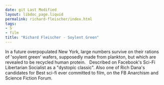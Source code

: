 ```yaml
---
date: git Last Modified
layout: libdoc_page.liquid
permalink: richard-fleischer/index.html
tags:
- S
- film
title: "Richard Fleischer - Soylent Green"
---
```


In a future overpopulated New York, large numbers survive  on their rations of 'soylent green' wafers, supposedly made from plankton, but  which are revealed to be recycled human protein.
 
Described on Facebook's Sci-Fi Libertarian Socialist as a  "dystopic classic". Also one of Rich Dana's candidates for Best sci-fi ever  committed to film, on the FB Anarchism and Science Fiction Forum.